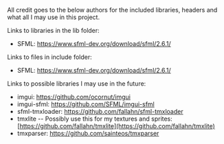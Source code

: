 All credit goes to the below authors for the included libraries, headers and what all I may use in this project.

Links to libraries in the lib folder:
* SFML: https://www.sfml-dev.org/download/sfml/2.6.1/

Links to files in include folder:
* SFML: https://www.sfml-dev.org/download/sfml/2.6.1/

Links to possible libraries I may use in the future:
* imgui: https://github.com/ocornut/imgui
* imgui-sfml: https://github.com/SFML/imgui-sfml
* sfml-tmxloader: https://github.com/fallahn/sfml-tmxloader
* tmxlite -- Possibly use this for my textures and sprites: [https://github.com/fallahn/tmxlite](https://github.com/fallahn/tmxlite)
* tmxparser: https://github.com/sainteos/tmxparser